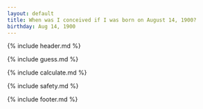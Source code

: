 ```yaml
---
layout: default
title: When was I conceived if I was born on August 14, 1900?
birthday: Aug 14, 1900
---
```


{% include header.md %}

{% include guess.md %}

{% include calculate.md %}

{% include safety.md %}

{% include footer.md %}



